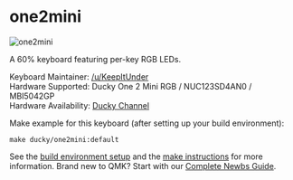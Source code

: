 # one2mini

![one2mini](http://www.duckychannel.com.tw/page-en/One_2_Mini_RGB/images/One2_Mini_01_02.jpg)

A 60% keyboard featuring per-key RGB LEDs.

Keyboard Maintainer: [/u/KeepItUnder](https://github.com/GitWellBack)  
Hardware Supported: Ducky One 2 Mini RGB / NUC123SD4AN0 / MBI5042GP  
Hardware Availability: [Ducky Channel](http://www.duckychannel.com.tw/page-en/One_2_Mini_RGB/)

Make example for this keyboard (after setting up your build environment):

    make ducky/one2mini:default

See the [build environment setup](https://docs.qmk.fm/#/getting_started_build_tools) and the [make instructions](https://docs.qmk.fm/#/getting_started_make_guide) for more information. Brand new to QMK? Start with our [Complete Newbs Guide](https://docs.qmk.fm/#/newbs).
